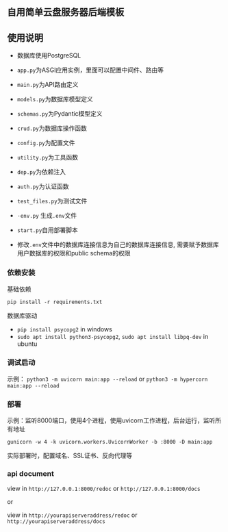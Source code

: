 
## 自用简单云盘服务器后端模板

## 使用说明

- 数据库使用PostgreSQL
- `app.py`为ASGI应用实例，里面可以配置中间件、路由等
- `main.py`为API路由定义
- `models.py`为数据库模型定义
- `schemas.py`为Pydantic模型定义
- `crud.py`为数据库操作函数
- `config.py`为配置文件
- `utility.py`为工具函数
- `dep.py`为依赖注入
- `auth.py`为认证函数
- `test_files.py`为测试文件
- `·env.py` 生成`.env`文件
- `start.py`自用部署脚本

- 修改`.env`文件中的数据库连接信息为自己的数据库连接信息, 需要赋予数据库用户数据库的权限和public schema的权限

### 依赖安装

基础依赖

`pip install -r requirements.txt`

数据库驱动

- `pip install psycopg2` in windows
- `sudo apt install python3-psycopg2`, `sudo apt install libpq-dev` in ubuntu


### 调试启动

示例：
`python3 -m uvicorn main:app --reload`
or
`python3 -m hypercorn main:app --reload`

### 部署

示例：监听8000端口，使用4个进程，使用uvicorn工作进程，后台运行，监听所有地址

`gunicorn -w 4 -k uvicorn.workers.UvicornWorker -b :8000 -D main:app`

实际部署时，配置域名、SSL证书、反向代理等

### api document 

view in `http://127.0.0.1:8000/redoc` or `http://127.0.0.1:8000/docs`

or

view in `http://yourapiserveraddress/redoc` or `http://yourapiserveraddress/docs`